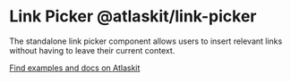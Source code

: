 # Link Picker @atlaskit/link-picker

The standalone link picker component allows users to insert relevant links without having to leave their current context. 

[Find examples and docs on Atlaskit](https://atlaskit.atlassian.com/packages/linking-platform/link-picker)
